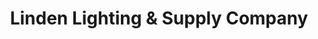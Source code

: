 ---
title: "Linden Lighting & Supply Company"
url: /zanesville/linden-lighting-und-supply-company/
shop: Elektrisch
---